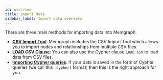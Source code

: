 ```yaml
---
id: overview
title: Import data
sidebar_label: Import data overview
---
```


There are three main methods for importing data into Memgraph:
* **[CSV Import Tool](/memgraph/reference-guide/import-data/csv-import-tool)**:
  Memgraph includes the CSV Import Tool which allows you to import nodes and
  relationships from multiple CSV files.
* **[LOAD CSV Clause](/reference-guide/import-data/load-csv-clause.md)**: You
  can also use the Cypher clause `LOAD CSV` to load data from CSV files.
* **[Importing Cypher queries](/reference-guide/import-data/cypherl.md)**: If
  your data is saved in the form of Cypher queries (we call this `.cypherl`
  format) then this is the right approach for you.
